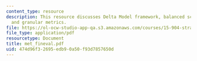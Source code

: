 ```yaml
---
content_type: resource
description: This resource discusses Delta Model framework, balanced scorecards, budget,
  and granular metrics.
file: https://ol-ocw-studio-app-qa.s3.amazonaws.com/courses/15-904-strategic-management-ii-fall-2005/474d96f32695edb90a50f93d7857650d_met_fineval.pdf
file_type: application/pdf
resourcetype: Document
title: met_fineval.pdf
uid: 474d96f3-2695-edb9-0a50-f93d7857650d
---
```


